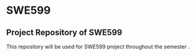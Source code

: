 # SWE599
## Project Repository of SWE599

This repository will be used for SWE599 project throughout the semester . 
